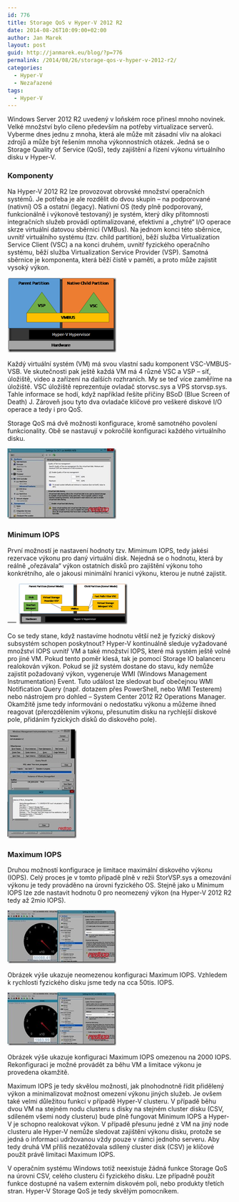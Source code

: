 ```yaml
---
id: 776
title: Storage QoS v Hyper-V 2012 R2
date: 2014-08-26T10:09:00+02:00
author: Jan Marek
layout: post
guid: http://janmarek.eu/blog/?p=776
permalink: /2014/08/26/storage-qos-v-hyper-v-2012-r2/
categories:
  - Hyper-V
  - Nezařazené
tags:
  - Hyper-V
---
```

Windows Server 2012 R2 uvedený v loňském roce přinesl mnoho novinek. Velké množství bylo cíleno především na potřeby virtualizace serverů. Vyberme dnes jednu z mnoha, která ale může mít zásadní vliv na alokaci zdrojů a může být řešením mnoha výkonnostních otázek. Jedná se o Storage Quality of Service (QoS), tedy zajištění a řízení výkonu virtuálního disku v Hyper-V. 

### Komponenty

Na Hyper-V 2012 R2 lze provozovat obrovské množství operačních systémů. Je potřeba je ale rozdělit do dvou skupin – na podporované (nativní) OS a ostatní (legacy). Nativní OS (tedy plně podporovaný, funkcionálně i výkonově testovaný) je systém, který díky přítomnosti integračních služeb provádí optimalizované, efektivní a „chytré“ I/O operace skrze virtuální datovou sběrnici (VMBus). Na jednom konci této sběrnice, uvnitř virtuálního systému (tzv. child partition), běží služba Virtualization Service Client (VSC) a na konci druhém, uvnitř fyzického operačního systému, běží služba Virtualization Service Provider (VSP). Samotná sběrnice je komponenta, která běží čistě v paměti, a proto může zajistit vysoký výkon. 

[<img title="clip_image001" style="border-top: 0px; border-right: 0px; border-bottom: 0px; border-left: 0px; display: inline" border="0" alt="clip_image001" src="/wp-content/uploads/2014/12/clip_image001_thumb.png" width="244" height="168" />](/wp-content/uploads/2014/12/clip_image001.png) 

Každý virtuální systém (VM) má svou vlastní sadu komponent VSC-VMBUS-VSB. Ve skutečnosti pak ještě každá VM má 4 různé VSC a VSP – síť, úložiště, video a zařízení na dalších rozhraních. My se teď více zaměříme na úložiště. VSC úložiště reprezentuje ovladač storvsc.sys a VPS storvsp.sys. Tahle informace se hodí, když například řešíte příčiny BSoD (Blue Screen of Death) J. Zároveň jsou tyto dva ovladače klíčové pro veškeré diskové I/O operace a tedy i pro QoS. 

Storage QoS má dvě možnosti konfigurace, kromě samotného povolení funkcionality. Obě se nastavují v pokročilé konfiguraci každého virtuálního disku. 

[<img title="clip_image003" style="border-top: 0px; border-right: 0px; border-bottom: 0px; border-left: 0px; display: inline" border="0" alt="clip_image003" src="/wp-content/uploads/2014/12/clip_image003_thumb.jpg" width="244" height="158" />](/wp-content/uploads/2014/12/clip_image003.jpg) 

### Minimum IOPS

První možností je nastavení hodnoty tzv. Mimimum IOPS, tedy jakési rezervace výkonu pro daný virtuální disk. Nejedná se o hodnotu, která by reálně „ořezávala“ výkon ostatních disků pro zajištění výkonu toho konkrétního, ale o jakousi minimální hranici výkonu, kterou je nutné zajistit. 

[<img title="clip_image004" style="border-top: 0px; border-right: 0px; border-bottom: 0px; border-left: 0px; display: inline" border="0" alt="clip_image004" src="/wp-content/uploads/2014/12/clip_image004_thumb.png" width="25" height="6" />](/wp-content/uploads/2014/12/clip_image004.png)[<img title="clip_image005" style="border-top: 0px; border-right: 0px; border-bottom: 0px; border-left: 0px; display: inline" border="0" alt="clip_image005" src="/wp-content/uploads/2014/12/clip_image005_thumb.png" width="244" height="92" />](/wp-content/uploads/2014/12/clip_image005.png) 

Co se tedy stane, když nastavíme hodnotu větší než je fyzický diskový subsystém schopen poskytnout? Hyper-V kontinuálně sleduje vyžadované množství IOPS uvnitř VM a také množství IOPS, které má systém ještě volné pro jiné VM. Pokud tento poměr klesá, tak je pomocí Storage IO balanceru realokován výkon. Pokud se již systém dostane do stavu, kdy nemůže zajistit požadovaný výkon, vygeneruje WMI (Windows Management Instrumentation) Event. Tuto událost lze sledovat buď obečejnou WMI Notification Query (např. dotazem přes PowerShell, nebo WMI Testerem) nebo nástrojem pro dohled &#8211; System Center 2012 R2 Operations Manager. Okamžitě jsme tedy informováni o nedostatku výkonu a můžeme ihned reagovat (přerozdělením výkonu, přesunutím disku na rychlejší diskové pole, přidáním fyzických disků do diskového pole). 

[<img title="clip_image007" style="border-top: 0px; border-right: 0px; border-bottom: 0px; border-left: 0px; display: inline" border="0" alt="clip_image007" src="/wp-content/uploads/2014/12/clip_image007_thumb.jpg" width="155" height="244" />](/wp-content/uploads/2014/12/clip_image007.jpg) 

### Maximum IOPS

Druhou možností konfigurace je limitace maximální diskového výkonu (IOPS). Celý proces je v tomto případě plně v režii StorVSP.sys a omezování výkonu je tedy prováděno na úrovni fyzického OS. Stejně jako u Minimum IOPS lze zde nastavit hodnotu 0 pro neomezený výkon (na Hyper-V 2012 R2 tedy až 2mio IOPS). 

[<img title="clip_image009" style="border-top: 0px; border-right: 0px; border-bottom: 0px; border-left: 0px; display: inline" border="0" alt="clip_image009" src="/wp-content/uploads/2014/12/clip_image009_thumb.jpg" width="244" height="119" />](/wp-content/uploads/2014/12/clip_image009.jpg) 

Obrázek výše ukazuje neomezenou konfiguraci Maximum IOPS. Vzhledem k rychlosti fyzického disku jsme tedy na cca 50tis. IOPS. 

[<img title="clip_image011" style="border-top: 0px; border-right: 0px; border-bottom: 0px; border-left: 0px; display: inline" border="0" alt="clip_image011" src="/wp-content/uploads/2014/12/clip_image011_thumb.jpg" width="244" height="119" />](/wp-content/uploads/2014/12/clip_image011.jpg) 

Obrázek výše ukazuje konfiguraci Maximum IOPS omezenou na 2000 IOPS. Rekonfiguraci je možné provádět za běhu VM a limitace výkonu je provedena okamžitě. 

Maximum IOPS je tedy skvělou možností, jak plnohodnotně řídit přidělený výkon a minimalizovat možnost omezení výkonu jiných služeb. Je ovšem také velmi důležitou funkcí v případě Hyper-V clusteru. V případě běhu dvou VM na stejném nodu clusteru s disky na stejném cluster disku (CSV, sdíleném všemi nody clusteru) bude plně fungovat Minimum IOPS a Hyper-V je schopno realokovat výkon. V případě přesunu jedné z VM na jiný node clusteru ale Hyper-V nemůže sledovat zajištění výkonu disku, protože se jedná o informaci udržovanou vždy pouze v rámci jednoho serveru. Aby tedy druhá VM příliš nezatěžovala sdílený cluster disk (CSV) je klíčové použít právě limitaci Maximum IOPS. 

V operačním systému Windows totiž neexistuje žádná funkce Storage QoS na úrovni CSV, celého clusteru či fyzického disku. Lze případně použít funkce dostupné na vašem externím diskovém poli, nebo produkty třetích stran. Hyper-V Storage QoS je tedy skvělým pomocníkem.

